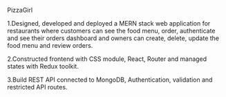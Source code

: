 PizzaGirl

1.Designed, developed and deployed a MERN stack web application for restaurants where customers can see the food menu, order, authenticate and see their orders dashboard and owners can create, delete, update the food menu and review orders.

2.Constructed frontend with CSS module, React, Router and managed states with Redux toolkit.

3.Build REST API connected to MongoDB, Authentication, validation and restricted API routes.

